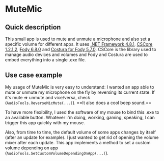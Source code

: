 # MuteMic
## Quick description
This small app is used to mute and unmute a microphone and also set a specific volume for different apps.
It uses [.NET Framework 4.8.1](https://dotnet.microsoft.com/en-us/download/dotnet-framework/net481), [CSCore 1.2.1.2](https://github.com/filoe/cscore), [Fody 6.8.0](https://github.com/Fody/Fody) and [Costura for Fody 5.7.0](https://github.com/Fody/Costura).
CSCore is the library used to manage audio devices and volumes and Fody and Costura are used to embed everything into a single .exe file.

## Use case example
My usage of MuteMic is very easy to understand: I wanted an app able to mute or unmute my microphone on the fly by reversing its current state.
If it's mute => unmute and vice/versa, check (`AudioTools.ReverseMicMute(...)`).
==It also does a cool beep sound.==

To have more flexibility, I used the software of my mouse to bind this .exe to an available button.
Whatever I'm doing, working, gaming, speaking, I can trigger this app quickly with my mouse.

Also, from time to time, the default volume of some apps changes by itself (after an update for example). I just wanted to get rid of opening the volume mixer after each update. 
This app implements a method to set a custom volume depending on app (`AudioTools.SetCustomVolumeDependingOnApp(...)`).
